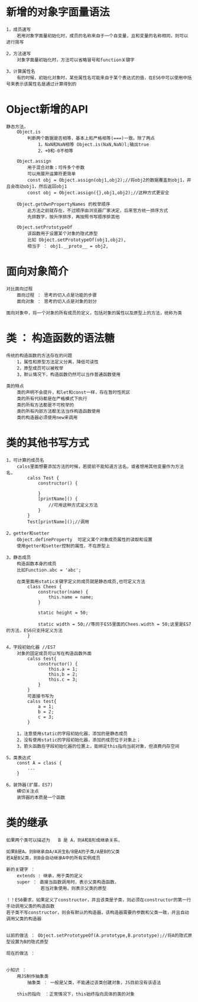 # 新增的对象字面量语法
    1，成员速写
        若用对象字面量初始化时，成员的名称来自于一个自变量，且和变量的名称相同，则可以进行简写
    
    2，方法速写
        对象字面量初始化时，方法可以省略冒号和function关键字

    3，计算属性名
        有的时候，初始化对象时，某些属性名可能来自于某个表达式的值，在ES6中可以使用中括号来表示该属性名是通过计算得到的

# Object新增的API
    静态方法，
        Object.is
            判断两个数据是否相等，基本上和严格相等(===)一致。除了两点
                1，NaN和NaN相等 Object.is(NaN,NaN)l;输出true
                2，+0和-0不相等

        Object.assign
            用于混合对象；可传多个参数
            可以用展开运算符更简单
            const obj = Object.assign(obj1,obj2);//将obj2的数据覆盖到obj1，并且会改动obj1，然后返回obj1
            const obj = Object.assign({},obj1,obj2);//这种方式更安全

        Object.getOwnPropertyNames 的枚举顺序
            此方法之前就存在，不过顺序由浏览器厂家决定，后来官方统一排序方式
            先排数字，按升序排序，再按照书写顺序排其他

        Object.setPrototypeOf
            该函数用于设置某个对象的隐式原型
            比如 Object.setPrototypeOf(obj1,obj2),
            相当于 ： obj1.__proto__ = obj2,

# 面向对象简介
    对比面向过程
        面向过程 ： 思考的切入点是功能的步骤
        面向对象 ： 思考的切入点是对象的划分

    面向对象中，将一个对象的所有成员的定义，包括对象的属性以及原型上的方法，统称为类

# 类 ： 构造函数的语法糖
    传统的构造函数的方法存在的问题
        1，属性和原型方法定义分离，降低可读性
        2，原型成员可以被枚举
        3，默认情况下，构造函数仍然可以当作普通函数使用

    类的特点
        类的声明不会提升，和let和const一样，存在暂时性死区
        类的所有代码都是在严格模式下执行
        类的所有方法都是不可枚举的
        类的所有内部方法都无法当作构造函数使用
        类的构造器必须使用new来调用

# 类的其他书写方式
    1，可计算的成员名
        calss里面想要添加方法的时候，若提前不能知道方法名，或者想用其他变量作为方法名，
            calss Test {
                constructor() {

                }
                [printName]() {
                    //可用这种方式定义方法
                }
            }
            Test[printName]();//调用

    2，getter和setter
        Object.defineProperty  可定义某个对象成员属性的读取和设置
        使用getter和setter控制的属性，不在原型上

    3，静态成员
        构造函数本身的成员
        比如Function.abc = 'abc';

        在类里面用static关键字定义的成员就是静态成员,也可定义方法
            class Chees {
                constructor(name) {
                    this.name = name;
                }

                static height = 50;

                static width = 50;//等同于ES5里面的Chees.width = 50;这里是ES7的方法，ES6只支持定义方法
            }

    4，字段初始化器 //ES7
        对象的固定成员可以写在构造函数外面
            calss test{
                constructor() {
                    this.a = 1;
                    this,b = 2;
                    this.c = 3;
                }
            }
            可直接书写为
            calss test{
                a = 1;
                b = 2;
                c = 3;
            }

        1，注意使用static的字段初始化器，添加的是静态成员
        2，没有使用static的字段初始化器，添加的成员位于对象上；
        3，箭头函数在字段初始化器的位置上，能绑定this指向当前对象，但浪费内存空间

    5，类表达式
        const A = class {
            ...
        }

    6，装饰器(扩展，ES7)
        横切关注点
        装饰器的本质是一个函数

# 类的继承
    如果两个类可以描述为   B 是 A，则A和B形成继承关系，

    如果B是A。则B继承自A/A派生B/B是A的子类/A是B的父类
    若A是B父类，则B会自动继承A中的所有实例成员

    新的关键字 ： 
        extends : 继承，用于类的定义
        super ： 直接当函数调用时，表示父类构造函数，
                 若当对象使用，则表示父类的原型
    
    ！！ES6要求，如果定义了constructor，并且该类是子类，则必须在constructor的第一行手动调用父类的构造函数
    若子类不写constructor，则会有默认的构造器，该构造器需要的参数和父类一致，并且自动调用父类的构造器


    以前的做法 ： Object.setPrototypeOf(A.prototype,B.prototype);//将A的隐式原型设置为B的隐式原型

    现在的做法 ： 


    小知识 ： 
        用JS制作抽象类
            抽象类 ： 一般是父类，不能通过该类创建对象，JS目前没有该语法

        this的指向　：正常情况下，this始终指向具体的类的对象